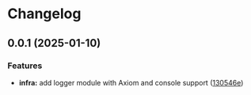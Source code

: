 # Changelog

## 0.0.1 (2025-01-10)


### Features

* **infra:** add logger module with Axiom and console support ([130546e](https://github.com/aprendendofelipe/tabnews/commit/130546ea32b35ae71febcceaaa334bca74cf7527))

